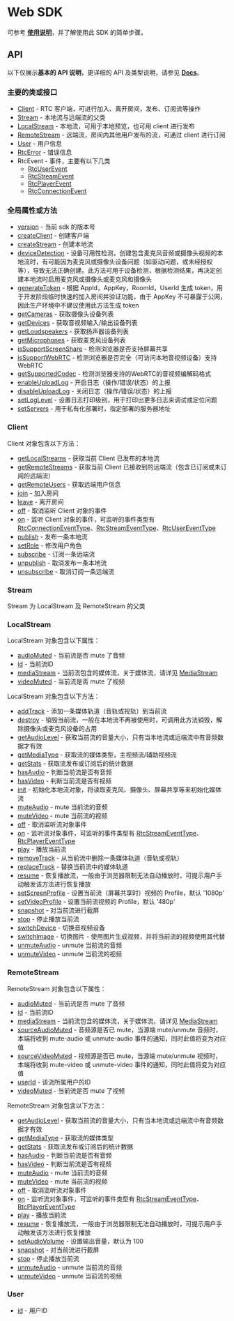 # Web SDK

可参考 **[使用说明](./Manual.md)**，并了解使用此 SDK 的简单步骤。
 
## API

以下仅展示**基本的 API 说明**，更详细的 API 及类型说明，请参见 **[Docs](https://ucloud.github.io/urtc-sdk-web)**。

### 主要的类或接口
* [Client](#client) - RTC 客户端，可进行加入、离开房间，发布、订阅流等操作
* [Stream](#stream) - 本地流与远端流的父类
* [LocalStream](#localstream) - 本地流，可用于本地预览，也可用 client 进行发布
* [RemoteStream](#remotestream) - 远端流，房间内其他用户发布的流，可通过 client 进行订阅
* [User](#user) - 用户信息
* [RtcError](https://ucloud.github.io/urtc-sdk-web/classes/rtcerror.html) - 错误信息
* RtcEvent - 事件，主要有以下几类
  *  [RtcUserEvent](https://ucloud.github.io/urtc-sdk-web/index.html#rtcuserevent)
  *  [RtcStreamEvent](https://ucloud.github.io/urtc-sdk-web/index.html#rtcstreamevent)
  *  [RtcPlayerEvent](https://ucloud.github.io/urtc-sdk-web/index.html#rtcplayerevent)
  *  [RtcConnectionEvent](https://ucloud.github.io/urtc-sdk-web/index.html#rtcconnectionevent)

### 全局属性或方法
* [version](https://ucloud.github.io/urtc-sdk-web/index.html#version) - 当前 sdk 的版本号
* [createClient](https://ucloud.github.io/urtc-sdk-web/index.html#createclient) - 创建客户端
* [createStream](https://ucloud.github.io/urtc-sdk-web/index.html#createstream) - 创建本地流
* [deviceDetection](https://ucloud.github.io/urtc-sdk-web/index.html#devicedetection) - 设备可用性检测，创建包含麦克风音频或摄像头视频的本地流时，有可能因为麦克风或摄像头设备问题（如驱动问题，或未经授权等），导致无法正确创建。此方法可用于设备检测，根据检测结果，再决定创建本地流时启用麦克风或摄像头或麦克风和摄像头
* [generateToken](https://ucloud.github.io/urtc-sdk-web/index.html#generatetoken) - 根据 AppId，AppKey，RoomId，UserId 生成 token，用于开发阶段临时快速的加入房间并验证功能，由于 AppKey 不可暴露于公网，因此生产环境中不建议使用此方法生成 token
* [getCameras](https://ucloud.github.io/urtc-sdk-web/index.html#getcameras) - 获取摄像头设备列表
* [getDevices](https://ucloud.github.io/urtc-sdk-web/index.html#getdevices) - 获取音视频输入/输出设备列表
* [getLoudspeakers](https://ucloud.github.io/urtc-sdk-web/index.html#getloudspeakers) - 获取扬声器设备列表
* [getMicrophones](https://ucloud.github.io/urtc-sdk-web/index.html#getmicrophones) - 获取麦克风设备列表
* [isSupportScreenShare](https://ucloud.github.io/urtc-sdk-web/index.html#issupportscreenshare) - 检测浏览器是否支持屏幕共享
* [isSupportWebRTC](https://ucloud.github.io/urtc-sdk-web/index.html#issupportwebrtc) - 检测浏览器是否完全（可访问本地音视频设备）支持 WebRTC
* [getSupportedCodec](https://ucloud.github.io/urtc-sdk-web/index.html#getsupportedcodec) - 检测浏览器支持的WebRTC的音视频编解码格式
* [enableUploadLog](https://ucloud.github.io/urtc-sdk-web/index.html#enableuploadlog) - 开启日志（操作/错误/状态）的上报
* [disableUploadLog](https://ucloud.github.io/urtc-sdk-web/index.html#disableuploadlog) - 关闭日志（操作/错误/状态）的上报
* [setLogLevel](https://ucloud.github.io/urtc-sdk-web/index.html#setloglevel) - 设置日志打印级别，用于打印出更多日志来调试或定位问题
* [setServers](https://ucloud.github.io/urtc-sdk-web/index.html#setservers) - 用于私有化部署时，指定部署的服务器地址

<a name="client"></a>

### Client

Client 对象包含以下方法：

* [getLocalStreams](https://ucloud.github.io/urtc-sdk-web/classes/client.html#getlocalstreams) - 获取当前 Client 已发布的本地流
* [getRemoteStreams](https://ucloud.github.io/urtc-sdk-web/classes/client.html#getremotestreams) - 获取当前 Client 已接收到的远端流（包含已订阅或未订阅的远端流）
* [getRemoteUsers](https://ucloud.github.io/urtc-sdk-web/classes/client.html#getremoteusers) - 获取远端用户信息
* [join](https://ucloud.github.io/urtc-sdk-web/classes/client.html#join) - 加入房间
* [leave](https://ucloud.github.io/urtc-sdk-web/classes/client.html#leave) - 离开房间
* [off](https://ucloud.github.io/urtc-sdk-web/classes/client.html#off) - 取消监听 Client 对象的事件
* [on](https://ucloud.github.io/urtc-sdk-web/classes/client.html#on) - 监听 Client 对象的事件，可监听的事件类型有 [RtcConnectionEventType](https://ucloud.github.io/urtc-sdk-web/index.html#rtcconnectioneventtype)、[RtcStreamEventType](https://ucloud.github.io/urtc-sdk-web/index.html#rtcstreameventtype)、[RtcUserEventType](https://ucloud.github.io/urtc-sdk-web/index.html#rtcusereventtype)
* [publish](https://ucloud.github.io/urtc-sdk-web/classes/client.html#publish) - 发布一条本地流
* [setRole](https://ucloud.github.io/urtc-sdk-web/classes/client.html#setrole) - 修改用户角色
* [subscribe](https://ucloud.github.io/urtc-sdk-web/classes/client.html#subscribe) - 订阅一条远端流
* [unpublish](https://ucloud.github.io/urtc-sdk-web/classes/client.html#unpublish) - 取消发布一条本地流
* [unsubscribe](https://ucloud.github.io/urtc-sdk-web/classes/client.html#unsubscribe) - 取消订阅一条远端流

<a name="stream"></a>

### Stream

Stream 为 LocalStream 及 RemoteStream 的父类

<a name="localstream"></a>

### LocalStream

LocalStream 对象包含以下属性：

* [audioMuted](https://ucloud.github.io/urtc-sdk-web/classes/localstream.html#audiomuted) - 当前流是否 mute 了音频
* [id](https://ucloud.github.io/urtc-sdk-web/classes/localstream.html#id) - 当前流ID
* [mediaStream](https://ucloud.github.io/urtc-sdk-web/classes/localstream.html#mediastream) - 当前流包含的媒体流，关于媒体流，请详见 [MediaStream](https://developer.mozilla.org/en-US/docs/Web/API/MediaStream)
* [videoMuted](https://ucloud.github.io/urtc-sdk-web/classes/localstream.html#videomuted) - 当前流是否 mute 了视频

LocalStream 对象包含以下方法：

* [addTrack](https://ucloud.github.io/urtc-sdk-web/classes/localstream.html#addtrack) - 添加一条媒体轨道（音轨或视轨）到当前流
* [destroy](https://ucloud.github.io/urtc-sdk-web/classes/localstream.html#destroy) - 销毁当前流，一般在本地流不再被使用时，可调用此方法销毁，解除摄像头或麦克风设备的占用
* [getAudioLevel](https://ucloud.github.io/urtc-sdk-web/classes/localstream.html#getaudiolevel) - 获取当前流的音量大小，只有当本地流或远端流中有音频数据才有效
* [getMediaType](https://ucloud.github.io/urtc-sdk-web/classes/localstream.html#getmediatype) - 获取流的媒体类型，主视频流/辅助视频流
* [getStats](https://ucloud.github.io/urtc-sdk-web/classes/localstream.html#getstats) - 获取流发布或订阅后的统计数据
* [hasAudio](https://ucloud.github.io/urtc-sdk-web/classes/localstream.html#hasaudio) - 判断当前流是否有音频
* [hasVideo](https://ucloud.github.io/urtc-sdk-web/classes/localstream.html#hasvideo) - 判断当前流是否有视频
* [init](https://ucloud.github.io/urtc-sdk-web/classes/localstream.html#init) - 初始化本地流对象，将读取麦克风、摄像头、屏幕共享等来初始化媒体流
* [muteAudio](https://ucloud.github.io/urtc-sdk-web/classes/localstream.html#muteaudio) - mute 当前流的音频
* [muteVideo](https://ucloud.github.io/urtc-sdk-web/classes/localstream.html#mutevideo) - mute 当前流的视频
* [off](https://ucloud.github.io/urtc-sdk-web/classes/localstream.html#off) - 取消监听流对象事件
* [on](https://ucloud.github.io/urtc-sdk-web/classes/localstream.html#on) - 监听流对象事件，可监听的事件类型有 [RtcStreamEventType](https://ucloud.github.io/urtc-sdk-web/index.html#rtcstreameventtype)、[RtcPlayerEventType](https://ucloud.github.io/urtc-sdk-web/index.html#rtcplayereventtype)
* [play](https://ucloud.github.io/urtc-sdk-web/classes/localstream.html#play) - 播放当前流
* [removeTrack](https://ucloud.github.io/urtc-sdk-web/classes/localstream.html#removetrack) - 从当前流中删除一条媒体轨道（音轨或视轨）
* [replaceTrack](https://ucloud.github.io/urtc-sdk-web/classes/localstream.html#replacetrack) - 替换当前流中的媒体轨道
* [resume](https://ucloud.github.io/urtc-sdk-web/classes/localstream.html#resume) - 恢复播放流，一般由于浏览器限制无法自动播放时，可提示用户手动触发该方法进行恢复播放
* [setScreenProfile](https://ucloud.github.io/urtc-sdk-web/classes/localstream.html#setscreenprofile) - 设置当前流（屏幕共享时）视频的 Profile，默认 '1080p'
* [setVideoProfile](https://ucloud.github.io/urtc-sdk-web/classes/localstream.html#setvideoprofile) - 设置当前流视频的 Profile，默认 '480p'
* [snapshot](https://ucloud.github.io/urtc-sdk-web/classes/localstream.html#snapshot) - 对当前流进行截屏
* [stop](https://ucloud.github.io/urtc-sdk-web/classes/localstream.html#stop) - 停止播放当前流
* [switchDevice](https://ucloud.github.io/urtc-sdk-web/classes/localstream.html#switchdevice) - 切换音视频设备
* [switchImage](https://ucloud.github.io/urtc-sdk-web/classes/localstream.html#switchimage) - 切换图片 - 使用图片生成视频，并将当前流的视频使用其代替
* [unmuteAudio](https://ucloud.github.io/urtc-sdk-web/classes/localstream.html#unmuteaudio) - unmute 当前流的音频
* [unmuteVideo](https://ucloud.github.io/urtc-sdk-web/classes/localstream.html#unmutevideo) - unmute 当前流的视频

<a name="remotestream"></a>

### RemoteStream

RemoteStream 对象包含以下属性：

* [audioMuted](https://ucloud.github.io/urtc-sdk-web/classes/remotestream.html#audiomuted) - 当前流是否 mute 了音频
* [id](https://ucloud.github.io/urtc-sdk-web/classes/remotestream.html#id) - 当前流ID
* [mediaStream](https://ucloud.github.io/urtc-sdk-web/classes/remotestream.html#mediastream) - 当前流包含的媒体流，关于媒体流，请详见 [MediaStream](https://developer.mozilla.org/en-US/docs/Web/API/MediaStream)
* [sourceAudioMuted](https://ucloud.github.io/urtc-sdk-web/classes/remotestream.html#sourceaudiomuted) - 音频源是否已 mute，当源端 mute/unmute 音频时，本端将收到 mute-audio 或 unmute-audio 事件的通知，同时此值将变为对应值
* [sourceVideoMuted](https://ucloud.github.io/urtc-sdk-web/classes/remotestream.html#sourcevideomuted) - 视频源是否已 mute，当源端 mute/unmute 视频时，本端将收到 mute-video 或 unmute-video 事件的通知，同时此值将变为对应值
* [userId](https://ucloud.github.io/urtc-sdk-web/classes/remotestream.html#userid) - 该流所属用户的ID
* [videoMuted](https://ucloud.github.io/urtc-sdk-web/classes/remotestream.html#videomuted) - 当前流是否 mute 了视频

RemoteStream 对象包含以下方法：

* [getAudioLevel](https://ucloud.github.io/urtc-sdk-web/classes/remotestream.html#getaudiolevel) - 获取当前流的音量大小，只有当本地流或远端流中有音频数据才有效
* [getMediaType](https://ucloud.github.io/urtc-sdk-web/classes/remotestream.html#getmediatype) - 获取流的媒体类型
* [getStats](https://ucloud.github.io/urtc-sdk-web/classes/remotestream.html#getstats) - 获取流发布或订阅后的统计数据
* [hasAudio](https://ucloud.github.io/urtc-sdk-web/classes/remotestream.html#hasaudio) - 判断当前流是否有音频
* [hasVideo](https://ucloud.github.io/urtc-sdk-web/classes/remotestream.html#hasvideo) - 判断当前流是否有视频
* [muteAudio](https://ucloud.github.io/urtc-sdk-web/classes/remotestream.html#muteaudio) - mute 当前流的音频
* [muteVideo](https://ucloud.github.io/urtc-sdk-web/classes/remotestream.html#mutevideo) - mute 当前流的视频
* [off](https://ucloud.github.io/urtc-sdk-web/classes/remotestream.html#off) - 取消监听流对象事件
* [on](https://ucloud.github.io/urtc-sdk-web/classes/remotestream.html#on) - 监听流对象事件，可监听的事件类型有 [RtcStreamEventType](https://ucloud.github.io/urtc-sdk-web/index.html#rtcstreameventtype)、[RtcPlayerEventType](https://ucloud.github.io/urtc-sdk-web/index.html#rtcplayereventtype)
* [play](https://ucloud.github.io/urtc-sdk-web/classes/remotestream.html#play) - 播放当前流
* [resume](https://ucloud.github.io/urtc-sdk-web/classes/remotestream.html#resume) - 恢复播放流，一般由于浏览器限制无法自动播放时，可提示用户手动触发该方法进行恢复播放
* [setAudioVolume](https://ucloud.github.io/urtc-sdk-web/classes/remotestream.html#setaudiovolume) - 设置输出音量，默认为 100
* [snapshot](https://ucloud.github.io/urtc-sdk-web/classes/remotestream.html#snapshot) - 对当前流进行截屏
* [stop](https://ucloud.github.io/urtc-sdk-web/classes/remotestream.html#stop) - 停止播放当前流
* [unmuteAudio](https://ucloud.github.io/urtc-sdk-web/classes/remotestream.html#unmuteaudio) - unmute 当前流的音频
* [unmuteVideo](https://ucloud.github.io/urtc-sdk-web/classes/remotestream.html#unmutevideo) - unmute 当前流的视频

### User

* [id](https://ucloud.github.io/urtc-sdk-web/classes/user.html#id) - 用户ID
